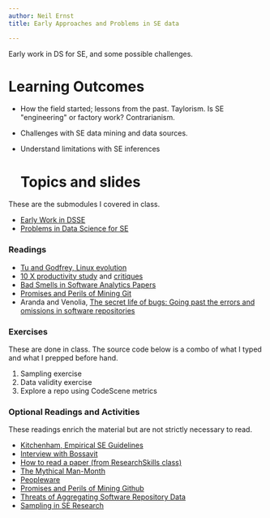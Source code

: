 ```yaml
---
author: Neil Ernst
title: Early Approaches and Problems in SE data

---
```


Early work in DS for SE, and some possible challenges. 

# Learning Outcomes

- How the field started; lessons from the past. Taylorism. Is SE "engineering" or factory work? Contrarianism.
- Challenges with SE data mining and data sources.
- Understand limitations with SE inferences
  
  # Topics and slides
These are the submodules I covered in class. 

* [Early Work in DSSE](early.md)
* [Problems in Data Science for SE](problems.qmd)

### Readings
* [Tu and Godfrey, Linux evolution](https://ieeexplore.ieee.org/document/883030) 
* [10 X productivity study](https://dl.acm.org/doi/10.1145/362851.362858) and [critiques](https://www.construx.com/blog/the-origins-of-10x-how-valid-is-the-underlying-research/)
* [Bad Smells in Software Analytics Papers](https://arxiv.org/abs/1803.05518)
* [Promises and Perils of Mining Git](https://www.researchgate.net/publication/232621717_The_Promises_and_Perils_of_Mining_Git)
* Aranda and Venolia, [The secret life of bugs: Going past the errors and omissions in software repositories](https://www.microsoft.com/en-us/research/wp-content/uploads/2016/02/secret.pdf)

### Exercises

These are done in class. The source code below is a combo of what I typed and what I prepped before hand. 

1. Sampling exercise
2. Data validity exercise
3. Explore a repo using CodeScene metrics


### Optional Readings and Activities

These readings enrich the material but are not strictly necessary to read. 

* [Kitchenham, Empirical SE Guidelines](http://people.ucalgary.ca/~far/Lectures/SENG421/PDF/Guidelines.pdf)
* [Interview with Bossavit](https://blog.fogbugz.com/10x-programmer-and-other-myths-in-software-engineering)
* [How to read a paper (from ResearchSkills class)](https://github.com/neilernst/ResearchSkillsUVic/blob/main/resources/reviewing/M4%20Reading.md#efficiently-reading-a-paper)
* [The Mythical Man-Month](https://en.wikipedia.org/wiki/The_Mythical_Man-Month)
* [Peopleware](https://en.wikipedia.org/wiki/Peopleware:_Productive_Projects_and_Teams)
* [Promises and Perils of Mining Github](https://kblincoe.github.io/publications/2014_MSR_Promises_Perils.pdf)
* [Threats of Aggregating Software Repository Data](https://www.cs.mcgill.ca/~martin/papers/icsme2018.pdf) 
* [Sampling in SE Research](https://arxiv.org/pdf/2002.07764.pdf)

